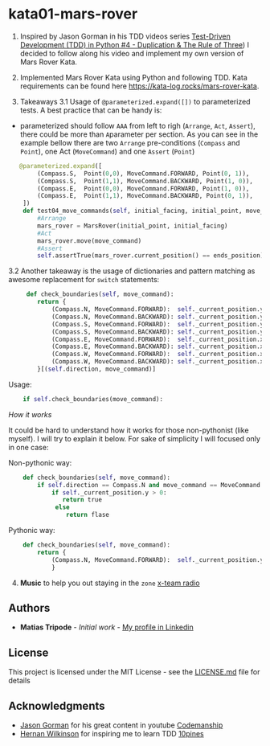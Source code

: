 # kata01-mars-rover

1. Inspired by Jason Gorman in his TDD videos series [Test-Driven Development (TDD) in Python #4 - Duplication & The Rule of Three](https://www.youtube.com/watch?v=f6KHs4aMPpU&list=PL1tIFPlmF4ykpjOJKVDwYkpBIeXsoak6S&index=4)) I decided to follow along his video and implement my own version of Mars Rover Kata.

2. Implemented Mars Rover Kata using Python and following TDD. Kata requirements can be found here https://kata-log.rocks/mars-rover-kata.  
3. Takeaways
3.1 Usage of `@parameterized.expand([])` to parameterized tests. A best practice that can be handy is:
- parameterized should follow `AAA` from left to righ (`Arrange`, `Act`, `Assert`), there could be more than `A`parameter per section. As you can see in the example bellow there are two `Arrange` pre-conditions (`Compass` and `Point`), one Act (`MoveCommand`) and one `Assert` (`Point`)

```python
   @parameterized.expand([
        (Compass.S,  Point(0,0), MoveCommand.FORWARD, Point(0, 1)),
        (Compass.S,  Point(1,1), MoveCommand.BACKWARD, Point(1, 0)),
        (Compass.E,  Point(0,0), MoveCommand.FORWARD, Point(1, 0)),
        (Compass.E,  Point(1,1), MoveCommand.BACKWARD, Point(0, 1)),
    ])
    def test04_move_commands(self, initial_facing, initial_point, move_command, ends_position):
        #Arrange
        mars_rover = MarsRover(initial_point, initial_facing)
        #Act
        mars_rover.move(move_command)
        #Assert
        self.assertTrue(mars_rover.current_position() == ends_position)
```
3.2 Another takeaway is the usage of dictionaries and pattern matching as awesome replacement for `switch` statements:
```python
     def check_boundaries(self, move_command):
        return {
            (Compass.N, MoveCommand.FORWARD):  self._current_position.y > 0,
            (Compass.N, MoveCommand.BACKWARD): self._current_position.y < 10,
            (Compass.S, MoveCommand.FORWARD):  self._current_position.y < 10,
            (Compass.S, MoveCommand.BACKWARD): self._current_position.y > 0,
            (Compass.E, MoveCommand.FORWARD):  self._current_position.x < 10,
            (Compass.E, MoveCommand.BACKWARD): self._current_position.x > 0,
            (Compass.W, MoveCommand.FORWARD):  self._current_position.x > 0,
            (Compass.W, MoveCommand.BACKWARD): self._current_position.x < 10
        }[(self.direction, move_command)]
```
Usage:
```python
    if self.check_boundaries(move_command):
```
*How it works*

It could be hard to understand how it works for those non-pythonist (like myself). I will try to explain it below. 
For sake of simplicity I will focused only in one case:

Non-pythonic way:
```python
    def check_boundaries(self, move_command):
        if self.direction == Compass.N and move_command == MoveCommand.FORWARD:
            if self._current_position.y > 0:
               return true
             else
                return flase
```
Pythonic way:
```python
    def check_boundaries(self, move_command):
        return {
            (Compass.N, MoveCommand.FORWARD):  self._current_position.y > 0
            }
```


4. **Music** to help you out staying in the `zone` [x-team radio](https://radio.x-team.com/)


## Authors

* **Matias Tripode** - *Initial work* - [My profile in Linkedin](https://www.linkedin.com/in/matiastripode/)


## License

This project is licensed under the MIT License - see the [LICENSE.md](LICENSE.md) file for details

## Acknowledgments
* [Jason Gorman](https://www.linkedin.com/in/jasongorman/) for his great content in youtube [Codemanship](https://www.youtube.com/channel/UCH6iK78WQAwlK1g-z_dYxHA)
* [Hernan Wilkinson](https://www.linkedin.com/in/hernanwilkinson/) for inspiring me to learn TDD  [10pines](https://university.10pines.com/webinars_and_videos) 
